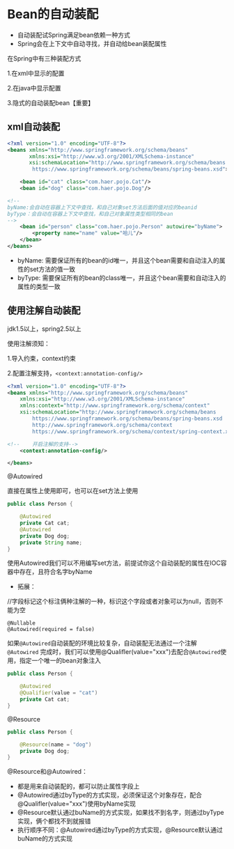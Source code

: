 # Bean的自动装配

* 自动装配试Spring满足bean依赖一种方式
* Spring会在上下文中自动寻找，并自动给bean装配属性

在Spring中有三种装配方式

1.在xml中显示的配置

2.在java中显示配置

3.隐式的自动装配bean【重要】

## xml自动装配

```xml
<?xml version="1.0" encoding="UTF-8"?>
<beans xmlns="http://www.springframework.org/schema/beans"
       xmlns:xsi="http://www.w3.org/2001/XMLSchema-instance"
       xsi:schemaLocation="http://www.springframework.org/schema/beans
        https://www.springframework.org/schema/beans/spring-beans.xsd">

    <bean id="cat" class="com.haer.pojo.Cat"/>
    <bean id="dog" class="com.haer.pojo.Dog"/>

<!--
byName:会自动在容器上下文中查找，和自己对象set方法后面的值对应的beanid
byType：会自动在容器上下文中查找，和自己对象属性类型相同的bean
-->
    <bean id="person" class="com.haer.pojo.Person" autowire="byName">
        <property name="name" value="哈儿"/>
    </bean>
</beans>
```

* byName: 需要保证所有的bean的id唯一，并且这个bean需要和自动注入的属性的set方法的值一致
* byType: 需要保证所有的bean的class唯一，并且这个bean需要和自动注入的属性的类型一致

## 使用注解自动装配

jdk1.5以上，spring2.5以上

使用注解须知：

1.导入约束，context约束

2.配置注解支持，`<context:annotation-config/>`

```xml
<?xml version="1.0" encoding="UTF-8"?>
<beans xmlns="http://www.springframework.org/schema/beans"
    xmlns:xsi="http://www.w3.org/2001/XMLSchema-instance"
    xmlns:context="http://www.springframework.org/schema/context"
    xsi:schemaLocation="http://www.springframework.org/schema/beans
        https://www.springframework.org/schema/beans/spring-beans.xsd
        http://www.springframework.org/schema/context
        https://www.springframework.org/schema/context/spring-context.xsd">

<!--    开启注解的支持-->
    <context:annotation-config/>

</beans>
```

@Autowired

直接在属性上使用即可，也可以在set方法上使用

```java
public class Person {

    @Autowired
    private Cat cat;
    @Autowired
    private Dog dog;
    private String name;
}
```

使用Autowired我们可以不用编写set方法，前提试你这个自动装配的属性在IOC容器中存在，且符合名字byName

* 拓展：

//字段标记这个标注俩种注解的一种，标识这个字段或者对象可以为null，否则不能为空

```
@Nullable 
@Autowired(required = false) 
```

如果`@Autowired`自动装配的环境比较复杂，自动装配无法通过一个注解`@Autowired`
完成时，我们可以使用@Qualifler(value="xxx")去配合`@Autowired`使用，指定一个唯一的bean对象注入

```java
public class Person {

    @Autowired
    @Qualifier(value = "cat")
    private Cat cat;
}
```

@Resource

```java
public class Person {

    @Resource(name = "dog")
    private Dog dog;
}
```

@Resource和@Autowired：

* 都是用来自动装配的，都可以防止属性字段上
* @Autowired通过byType的方式实现，必须保证这个对象存在，配合@Qualifler(value="xxx")使用byName实现
* @Resource默认通过buName的方式实现，如果找不到名字，则通过byType实现，俩个都找不到就报错
* 执行顺序不同：@Autowired通过byType的方式实现，@Resource默认通过buName的方式实现




